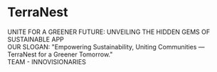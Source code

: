 # TerraNest
UNITE FOR A GREENER FUTURE: UNVEILING THE HIDDEN GEMS OF SUSTAINABLE APP
<br>
OUR SLOGAN: "Empowering Sustainability, Uniting Communities — TerraNest for a Greener Tomorrow."
<br>
TEAM - INNOVISIONARIES
